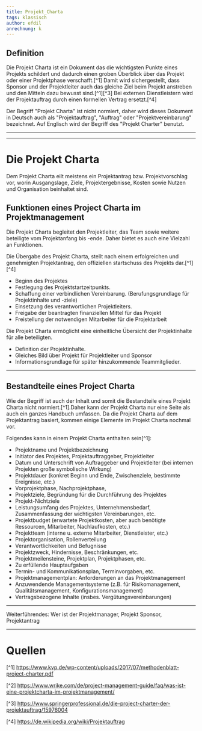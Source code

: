 ```yaml
---
title: Projekt_Charta
tags: klassisch
author: efdil
anrechnung: k
---
```


## Definition

Die Projekt Charta ist ein Dokument das die wichtigsten Punkte eines Projekts schildert und dadurch einen groben Überblick über das Projekt oder einer Projektphase verschafft.[^1] Damit wird sichergestellt, dass Sponsor und der Projektleiter auch das gleiche Ziel beim Projekt anstreben und den Mitteln dazu bewusst sind.[^1][^3] Bei externen Dienstleistern wird der Projektauftrag durch einen formellen Vertrag ersetzt.[^4]

Der Begriff "Projekt Charta" ist nicht normiert, daher wird dieses Dokument in Deutsch auch als "Projektauftrag", "Auftrag" oder "Projektvereinbarung" bezeichnet. Auf Englisch wird der Begriff des "Projekt Charter" benutzt.

---
---

# Die Projekt Charta

Dem Projekt Charta eilt meistens ein Projektantrag bzw. Projektvorschlag vor, worin Ausgangslage, Ziele, Projektergebnisse, Kosten sowie Nutzen und Organisation beinhaltet sind.


## Funktionen eines Project Charta im Projektmanagement

Die Projekt Charta begleitet den Projektleiter, das Team sowie weitere beteiligte vom Projektanfang bis -ende. Daher bietet es auch eine Vielzahl an Funktionen.

 Die Übergabe des Projekt Charta, stellt nach einem erfolgreichen und genehmigten Projektantrag, den offiziellen startschuss des Projekts dar.[^1][^4]

- Beginn des Projektes
- Festlegung des Projektstartzeitpunkts.
- Schaffung einer verbindlichen Vereinbarung.
 (Berufungsgrundlage für Projektinhalte und -ziele)
 - Einsetzung des verantwortlichen Projektleiters.
 - Freigabe der beantragten finanziellen Mittel für das Projekt
 - Freistellung der notwendigen Mitarbeiter für die Projektarbeit

Die Projekt Charta ermöglicht eine einheitliche Übersicht der Projektinhalte für alle beteiligten.

- Definition der Projektinhalte.
- Gleiches Bild über Projekt für Projektleiter und Sponsor
- Informationsgrundlage für später hinzukommende Teammitglieder.

---

## Bestandteile eines Project Charta

Wie der Begriff ist auch der Inhalt und somit die Bestandteile eines Projekt Charta nicht normiert.[^1].Daher kann der Projekt Charta nur eine Seite als auch ein ganzes Handbuch umfassen. Da die Projekt Charta auf dem Projektantrag basiert, kommen einige Elemente im Projekt Charta nochmal vor.

Folgendes kann in einem Projekt Charta enthalten sein[^1]:

- Projektname und Projektbezeichnung
- Initiator des Projektes, Projektauftraggeber, Projektleiter
- Datum und Unterschrift von Auftraggeber und Projektleiter (bei internen Projekten große symbolische Wirkung)
- Projektdauer (konkret Beginn und Ende, Zwischenziele, bestimmte Ereignisse, etc.)
- Vorprojektphase, Nachprojektphase,
- Projektziele, Begründung für die Durchführung des Projektes
- Projekt-Nichtziele
- Leistungsumfang des Projektes, Unternehmensbedarf, Zusammenfassung der wichtigsten Vereinbarungen, etc.
- Projektbudget (erwartete Projektkosten, aber auch benötigte Ressourcen, Mitarbeiter, Nachlaufkosten, etc.)
- Projektteam (interne u. externe Mitarbeiter, Dienstleister, etc.)
- Projektorganisation, Rollenverteilung
- Verantwortlichkeiten und Befugnisse
- Projektzweck, Hindernisse, Beschränkungen, etc.
- Projektmeilensteine, Projektplan, Projektphasen, etc.
- Zu erfüllende Hauptaufgaben
- Termin- und Kommunikationsplan, Terminvorgaben, etc.
- Projektmanagementplan: Anforderungen an das Projektmanagement
- Anzuwendende Managementsysteme (z.B. für Risikomanagement, Qualitätsmanagement, Konfigurationsmanagement)
- Vertragsbezogene Inhalte (insbes. Vergütungsvereinbarungen)



---
Weiterführendes:
Wer ist der Projektmanager, Projekt Sponsor, Projektantrag


---

# Quellen

[^1] https://www.kvp.de/wp-content/uploads/2017/07/methodenblatt-project-charter.pdf

[^2] https://www.wrike.com/de/project-management-guide/faq/was-ist-eine-projektcharta-im-projektmanagement/

[^3] https://www.springerprofessional.de/die-project-charter-der-projektauftrag/15976004

[^4] https://de.wikipedia.org/wiki/Projektauftrag
